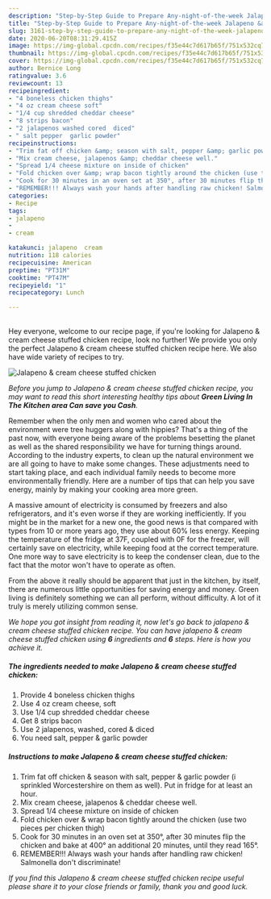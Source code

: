 ```yaml
---
description: "Step-by-Step Guide to Prepare Any-night-of-the-week Jalapeno &amp;amp; cream cheese stuffed chicken"
title: "Step-by-Step Guide to Prepare Any-night-of-the-week Jalapeno &amp;amp; cream cheese stuffed chicken"
slug: 3161-step-by-step-guide-to-prepare-any-night-of-the-week-jalapeno-and-amp-cream-cheese-stuffed-chicken
date: 2020-06-20T08:31:29.415Z
image: https://img-global.cpcdn.com/recipes/f35e44c7d617b65f/751x532cq70/jalapeno-cream-cheese-stuffed-chicken-recipe-main-photo.jpg
thumbnail: https://img-global.cpcdn.com/recipes/f35e44c7d617b65f/751x532cq70/jalapeno-cream-cheese-stuffed-chicken-recipe-main-photo.jpg
cover: https://img-global.cpcdn.com/recipes/f35e44c7d617b65f/751x532cq70/jalapeno-cream-cheese-stuffed-chicken-recipe-main-photo.jpg
author: Bernice Long
ratingvalue: 3.6
reviewcount: 13
recipeingredient:
- "4 boneless chicken thighs"
- "4 oz cream cheese soft"
- "1/4 cup shredded cheddar cheese"
- "8 strips bacon"
- "2 jalapenos washed cored  diced"
- " salt pepper  garlic powder"
recipeinstructions:
- "Trim fat off chicken &amp; season with salt, pepper &amp; garlic powder (i sprinkled Worcestershire on them as well). Put in fridge for at least an hour."
- "Mix cream cheese, jalapenos &amp; cheddar cheese well."
- "Spread 1/4 cheese mixture on inside of chicken"
- "Fold chicken over &amp; wrap bacon tightly around the chicken (use two pieces per chicken thigh)"
- "Cook for 30 minutes in an oven set at 350°, after 30 minutes flip the chicken and bake at 400° an additional 20 minutes, until they read 165°."
- "REMEMBER!!! Always wash your hands after handling raw chicken! Salmonella don&#39;t discriminate!"
categories:
- Recipe
tags:
- jalapeno
- 
- cream

katakunci: jalapeno  cream 
nutrition: 118 calories
recipecuisine: American
preptime: "PT31M"
cooktime: "PT47M"
recipeyield: "1"
recipecategory: Lunch

---
```

<br>
Hey everyone, welcome to our recipe page, if you're looking for Jalapeno &amp; cream cheese stuffed chicken recipe, look no further! We provide you only the perfect Jalapeno &amp; cream cheese stuffed chicken recipe here. We also have wide variety of recipes to try.
<br>


![Jalapeno &amp; cream cheese stuffed chicken](https://img-global.cpcdn.com/recipes/f35e44c7d617b65f/751x532cq70/jalapeno-cream-cheese-stuffed-chicken-recipe-main-photo.jpg)

<i>Before you jump to Jalapeno &amp; cream cheese stuffed chicken recipe, you may want to read this short interesting healthy tips about 
<strong>Green Living In The Kitchen area Can save you Cash</strong>.</i>
</br>

Remember when the only men and women who cared about the environment were tree huggers along with hippies? That's a thing of the past now, with everyone being aware of the problems besetting the planet as well as the shared responsibility we have for turning things around. According to the industry experts, to clean up the natural environment we are all going to have to make some changes. These adjustments need to start taking place, and each individual family needs to become more environmentally friendly. Here are a number of tips that can help you save energy, mainly by making your cooking area more green.

A massive amount of electricity is consumed by freezers and also refrigerators, and it's even worse if they are working inefficiently. If you might be in the market for a new one, the good news is that compared with types from 10 or more years ago, they use about 60% less energy. Keeping the temperature of the fridge at 37F, coupled with 0F for the freezer, will certainly save on electricity, while keeping food at the correct temperature. One more way to save electricity is to keep the condenser clean, due to the fact that the motor won't have to operate as often.

From the above it really should be apparent that just in the kitchen, by itself, there are numerous little opportunities for saving energy and money. Green living is definitely something we can all perform, without difficulty. A lot of it truly is merely utilizing common sense.


<i>We hope you got insight from reading it, now let's go back to jalapeno &amp; cream cheese stuffed chicken recipe. You can have jalapeno &amp; cream cheese stuffed chicken using <strong>6</strong> ingredients and <strong>6</strong> steps. Here is how you achieve it.
</i>

##### The ingredients needed to make Jalapeno &amp; cream cheese stuffed chicken:

1. Provide 4 boneless chicken thighs
1. Use 4 oz cream cheese, soft
1. Use 1/4 cup shredded cheddar cheese
1. Get 8 strips bacon
1. Use 2 jalapenos, washed, cored &amp; diced
1. You need  salt, pepper &amp; garlic powder


##### Instructions to make Jalapeno &amp; cream cheese stuffed chicken:

1. Trim fat off chicken &amp; season with salt, pepper &amp; garlic powder (i sprinkled Worcestershire on them as well). Put in fridge for at least an hour.
1. Mix cream cheese, jalapenos &amp; cheddar cheese well.
1. Spread 1/4 cheese mixture on inside of chicken
1. Fold chicken over &amp; wrap bacon tightly around the chicken (use two pieces per chicken thigh)
1. Cook for 30 minutes in an oven set at 350°, after 30 minutes flip the chicken and bake at 400° an additional 20 minutes, until they read 165°.
1. REMEMBER!!! Always wash your hands after handling raw chicken! Salmonella don&#39;t discriminate!


<i>If you find this Jalapeno &amp; cream cheese stuffed chicken recipe useful please share it to your close friends or family, thank you and good luck.</i>
